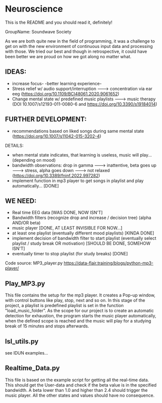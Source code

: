 # Neuroscience

This is the README and you should read it, definitely!

GroupName: Soundwave Society

As we are both quite new in the field of programming, it was a challenge to get on with the new environment
of continuous input data and processing with those. We tried our best and though in retrospective, it could have been better
we are proud on how we got along no matter what.

## IDEAS:
- increase focus- -better learning experience-
- Stress relief w/ audio support/interruption ---> concentration via ear eeg (https://doi.org/10.1109/BCI48061.2020.9061652)
- Change mental state w/ predefined music playlists ---> music therapy (DOI 10.1007/s12193-011-0080-6 and https://doi.org/10.3390/s19184014)

## FURTHER DEVELOPMENT:
- recommendations based on liked songs during same mental state (https://doi.org/10.1007/s11042-015-3202-4)


DETAILS:
- when mental state indicates, that learning is useless, music will play... (depending on mood) 
- bandwidth observations: drop in gamma ---> inattentive, beta goes up ---> stress, alpha goes down ---> not relaxed (https://doi.org/10.3389/fninf.2022.997282)
- implement function in mp3 player to get songs in playlist and play automatically... [DONE]

## WE NEED:
- Real time EEG data [WAS DONE, NOW ISN'T]
- Bandwidth filters (recognize drop and increase / decision tree) (alpha AND/OR beta) 
- music player [DONE, AT LEAST INVISIBLE FOR NOW...]
- at least one playlist (eventually different mood playlists) [KINDA DONE]
- implement decision of bandwidth filter to start playlist (eventually select playlist / study break OR motivation) [SHOULD BE DONE, SOMEHOW ISN'T]
- eventually timer to stop playlist (for study breaks) [DONE]

Code source: MP3_player.py https://data-flair.training/blogs/python-mp3-player/


## Play_MP3.py
This file contains the setup for the mp3 player. It creates a Pop-up window, with control buttons like play, stop, next and so on.
In this stage of the project, a playlist is predefined playlist is set in the function "load_music_folder".
As the scope for our project is to create an automatic detection for exhaustion, the program starts the music player automatically,
when the defined scope is reached and the music will play for a studying break of 15 minutes and stops afterwards.

## lsl_utils.py
see IDUN examples...

## Realtime_Data.py
This file is based on the example script for getting all the real-time data. This should get the User-data and check if the beta 
value is in the specified bandwidth. A beta lower than 1.0 and higher than 2.4 should trigger the music player. All the other 
states and values should have no consequence.



